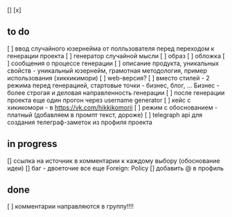 []
[x]

## to do
[ ] ввод случайного юзернейма от полльзователя перед переходом к генерации проекта
[ ] генератор случайной мысли
[ ] образ
[ ] обложка
[ ] сообщения о процессе генерации
[ ] описание продукта, уникальных свойств - уникальный юзернейм, грамотная методология, пример использования (хиккикимори) 
[ ] web-версия?
[ ] вместо стилей - 2 режима перед генерацией, стартовые точки - бизнес, блог, ... Бизнес - более строгая и деловая направленность генерации 
[ ] после генерации проекта еще один прогон через username generator
[ ] кейс с хикикомори - в https://vk.com/hikkikomorii
[ ] режим с обоснованием - платный (добавляем в промпт текст, дороже)
[ ] telegraph api для создания телеграф-заметок из профиля проекта
## in progress
[] ссылка на источник в комментарии к каждому выбору (обоснование идеи)
[] баг - двоеточие все еще Foreign: Policy
[] добавить @ в профиль
## done
[ ] комментарии направляются в группу!!!!
